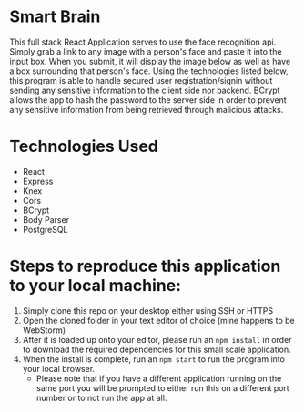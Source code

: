 # Smart Brain

This full stack React Application serves to use the face recognition api. Simply grab a link to any image with a person's face and paste it into the input box. When you submit, it will display the image below as well as have a box surrounding that person's face. Using the technologies listed below, this program is able to handle secured user registration/signin without sending any sensitive information to the client side nor backend. BCrypt allows the app to hash the password to the server side in order to prevent any sensitive information from being retrieved through malicious attacks.

# Technologies Used

- React
- Express
- Knex
- Cors
- BCrypt
- Body Parser
- PostgreSQL

# Steps to reproduce this application to your local machine:
1. Simply clone this repo on your desktop either using SSH or HTTPS
2. Open the cloned folder in your text editor of choice (mine happens to be WebStorm)
3. After it is loaded up onto your editor, please run an ```npm install``` in order to download the required dependencies for this small scale application.
4. When the install is complete, run an ```npm start``` to run the program into your local browser.
     - Please note that if you have a different application running on the same port you will be prompted to either run this on a different port number or to not run the app at all.
